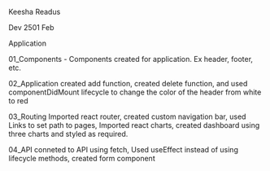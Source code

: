 Keesha Readus

Dev 2501 Feb

Application

01_Components - Components created for application. Ex header, footer, etc.

02_Application created add function, created delete function, and used componentDidMount lifecycle to change the color of the header from white to red

03_Routing Imported react router, created custom navigation bar, used Links to set path to pages, Imported react charts, created dashboard using three charts and styled as required.

04_API conneted to API using fetch, Used useEffect instead of using lifecycle methods, created form component
